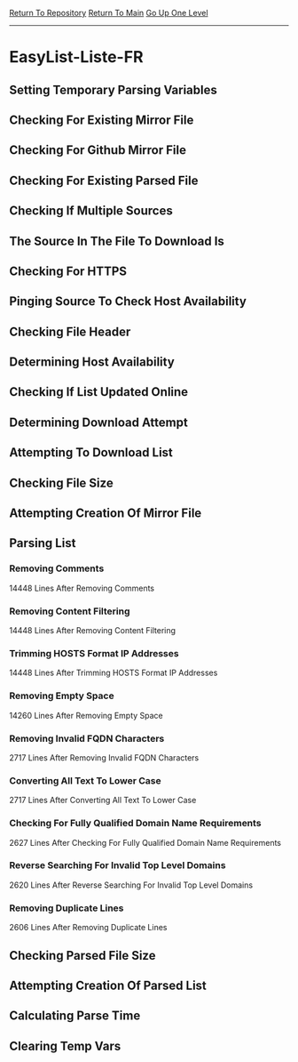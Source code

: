[Return To Repository](https://github.com/deathbybandaid/piholeparser/)
[Return To Main](https://github.com/deathbybandaid/piholeparser/blob/master/RecentRunLogs/Mainlog.md)
[Go Up One Level](https://github.com/deathbybandaid/piholeparser/blob/master/RecentRunLogs/TopLevelScripts/30-Processing-External-Blacklists.md)
____________________________________
# EasyList-Liste-FR
## Setting Temporary Parsing Variables
## Checking For Existing Mirror File
## Checking For Github Mirror File
## Checking For Existing Parsed File
## Checking If Multiple Sources
## The Source In The File To Download Is
## Checking For HTTPS
## Pinging Source To Check Host Availability
## Checking File Header
## Determining Host Availability
## Checking If List Updated Online
## Determining Download Attempt
## Attempting To Download List
## Checking File Size
## Attempting Creation Of Mirror File
## Parsing List
### Removing Comments
14448 Lines After Removing Comments
### Removing Content Filtering
14448 Lines After Removing Content Filtering
### Trimming HOSTS Format IP Addresses
14448 Lines After Trimming HOSTS Format IP Addresses
### Removing Empty Space
14260 Lines After Removing Empty Space
### Removing Invalid FQDN Characters
2717 Lines After Removing Invalid FQDN Characters
### Converting All Text To Lower Case
2717 Lines After Converting All Text To Lower Case
### Checking For Fully Qualified Domain Name Requirements
2627 Lines After Checking For Fully Qualified Domain Name Requirements
### Reverse Searching For Invalid Top Level Domains
2620 Lines After Reverse Searching For Invalid Top Level Domains
### Removing Duplicate Lines
2606 Lines After Removing Duplicate Lines
## Checking Parsed File Size
## Attempting Creation Of Parsed List
## Calculating Parse Time
## Clearing Temp Vars
